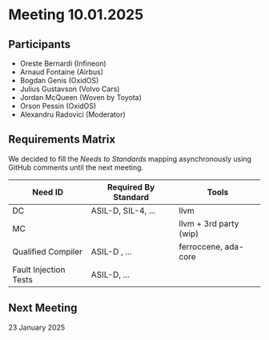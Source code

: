 # Meeting 10.01.2025

## Participants
- Oreste Bernardi (Infineon)
- Arnaud Fontaine (Airbus)
- Bogdan Genis (OxidOS)
- Julius Gustavson (Volvo Cars)
- Jordan McQueen (Woven by Toyota)
- Orson Pessin (OxidOS)
- Alexandru Radovici (Moderator)


## Requirements Matrix

We decided to fill the *Needs to Standards* mapping asynchronously
using GitHub comments until the next meeting.

| Need ID | Required By Standard | Tools |
|---------|----------------------|-------|
| DC      | ASIL-D, SIL-4, ...   | llvm  |
| MC      |                      | llvm + 3rd party (wip) |
| Qualified Compiler | ASIL-D , ...  | ferroccene, ada-core |
| Fault Injection Tests | ASIL-D, ... |  |

## Next Meeting

23 January 2025
